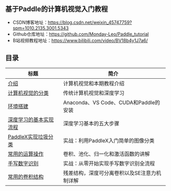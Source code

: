 ## 基于Paddle的计算机视觉入门教程

- CSDN博客地址：https://blog.csdn.net/weixin_45747759?spm=1010.2135.3001.5343
- Github仓库地址：https://github.com/Monday-Leo/Paddle_tutorial
- B站视频教程地址：https://www.bilibili.com/video/BV18b4y1J7a6/

## 目录

| 标题                                                         | 简介                                         |
| ------------------------------------------------------------ | -------------------------------------------- |
| [介绍](https://github.com/Monday-Leo/Paddle_tutorial/tree/master/%E7%AC%AC1%E8%AE%B2%20%E4%BB%8B%E7%BB%8D) | 计算机视觉和本期教程介绍                     |
| [计算机视觉的分类](https://github.com/Monday-Leo/Paddle_tutorial/tree/master/%E7%AC%AC2%E8%AE%B2%20%E8%AE%A1%E7%AE%97%E6%9C%BA%E8%A7%86%E8%A7%89%E7%9A%84%E5%88%86%E7%B1%BB) | 传统计算机视觉和深度学习                     |
| [环境搭建](https://github.com/Monday-Leo/Paddle_tutorial/tree/master/%E7%AC%AC3%E8%AE%B2%20%E7%8E%AF%E5%A2%83%E6%90%AD%E5%BB%BA) | Anaconda、VS Code、CUDA和Paddle的安装        |
| [深度学习的基本实现流程](https://github.com/Monday-Leo/Paddle_tutorial/tree/master/%E7%AC%AC4%E8%AE%B2%20%E6%B7%B1%E5%BA%A6%E5%AD%A6%E4%B9%A0%E7%9A%84%E5%9F%BA%E6%9C%AC%E5%AE%9E%E7%8E%B0%E6%B5%81%E7%A8%8B) | 深度学习基本的五大步骤                       |
| [PaddleX实现垃圾分类](https://github.com/Monday-Leo/Paddle_tutorial/tree/master/%E7%AC%AC5%E8%AE%B2%20%E5%AE%9E%E6%88%98%EF%BC%9APaddleX%E5%AE%9E%E7%8E%B0%E5%9E%83%E5%9C%BE%E5%88%86%E7%B1%BB) | 实战：利用PaddleX入门简单的图像分类          |
| [常用的运算操作](https://github.com/Monday-Leo/Paddle_tutorial/tree/master/%E7%AC%AC6%E8%AE%B2%20%E5%B8%B8%E7%94%A8%E7%9A%84%E8%BF%90%E7%AE%97%E6%93%8D%E4%BD%9C) | 卷积、池化、归一化和激活函数的讲解           |
| [手写数字识别](https://github.com/Monday-Leo/Paddle_tutorial/tree/master/%E7%AC%AC7%E8%AE%B2%20%E5%AE%9E%E6%88%98%EF%BC%9A%E6%89%8B%E5%86%99%E6%95%B0%E5%AD%97%E8%AF%86%E5%88%AB) | 实战：从零开始实现手写数字识别全流程         |
| [常用的卷积结构](https://github.com/Monday-Leo/Paddle_tutorial/tree/master/%E7%AC%AC8%E8%AE%B2%20%E5%B8%B8%E7%94%A8%E7%9A%84%E5%8D%B7%E7%A7%AF%E7%BB%93%E6%9E%84) | 残差结构，深度可分离卷积以及SE注意力机制详解 |

